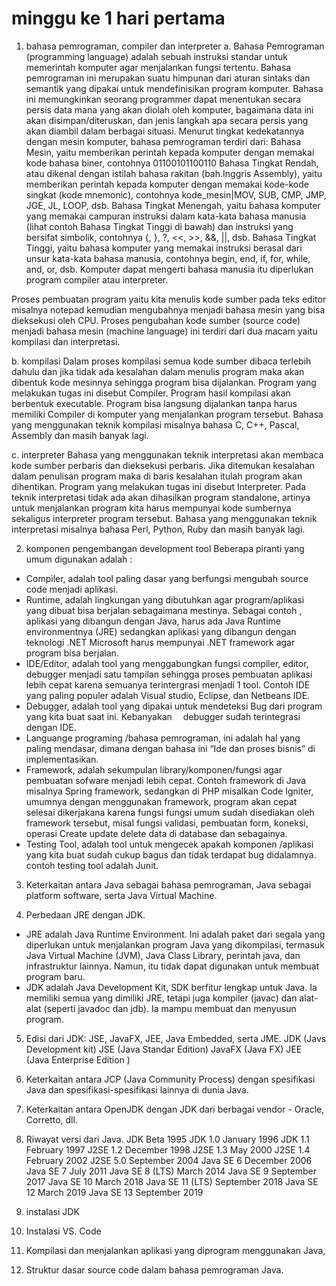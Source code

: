 # minggu ke 1 hari pertama 

1. bahasa pemrograman, compiler dan interpreter
a. Bahasa Pemrograman (programming language) adalah sebuah instruksi standar untuk memerintah komputer agar menjalankan fungsi tertentu. Bahasa pemrograman ini merupakan suatu himpunan dari aturan sintaks dan semantik yang dipakai untuk mendefinisikan program komputer. Bahasa ini memungkinkan seorang programmer dapat menentukan secara persis data mana yang akan diolah oleh komputer, bagaimana data ini akan disimpan/diteruskan, dan jenis langkah apa secara persis yang akan diambil dalam berbagai situasi. 
Menurut tingkat kedekatannya dengan mesin komputer, bahasa pemrograman terdiri dari:
Bahasa Mesin, yaitu memberikan perintah kepada komputer dengan memakai kode bahasa biner, contohnya 01100101100110
Bahasa Tingkat Rendah, atau dikenal dengan istilah bahasa rakitan (bah.Inggris Assembly), yaitu memberikan perintah kepada komputer dengan memakai kode-kode singkat (kode mnemonic), contohnya kode_mesin|MOV, SUB, CMP, JMP, JGE, JL, LOOP, dsb.
Bahasa Tingkat Menengah, yaitu bahasa komputer yang memakai campuran instruksi dalam kata-kata bahasa manusia (lihat contoh Bahasa Tingkat Tinggi di bawah) dan instruksi yang bersifat simbolik, contohnya {, }, ?, <<, >>, &&, ||, dsb.
Bahasa Tingkat Tinggi, yaitu bahasa komputer yang memakai instruksi berasal dari unsur kata-kata bahasa manusia, contohnya begin, end, if, for, while, and, or, dsb. Komputer dapat mengerti bahasa manusia itu diperlukan program compiler atau interpreter. 

Proses pembuatan program yaitu kita menulis kode sumber pada teks editor misalnya notepad kemudian mengubahnya menjadi bahasa mesin yang bisa dieksekusi oleh CPU. Proses pengubahan kode sumber (source code) menjadi bahasa mesin (machine language) ini terdiri dari dua macam yaitu kompilasi dan interpretasi.

b. kompilasi
Dalam proses kompilasi semua kode sumber dibaca terlebih dahulu dan jika tidak ada kesalahan dalam menulis program maka akan dibentuk kode mesinnya sehingga program bisa dijalankan. Program yang melakukan tugas ini disebut Compiler. Program hasil kompilasi akan berbentuk executable. Program bisa langsung dijalankan tanpa harus memiliki Compiler di komputer yang menjalankan program tersebut. Bahasa yang menggunakan teknik kompilasi misalnya bahasa C, C++, Pascal, Assembly dan masih banyak lagi.

c. interpreter
Bahasa yang menggunakan teknik interpretasi akan membaca kode sumber perbaris dan dieksekusi perbaris. Jika ditemukan kesalahan dalam penulisan program maka di baris kesalahan itulah program akan dihentikan. Program yang melakukan tugas ini disebut Interpreter. Pada teknik interpretasi tidak ada akan dihasilkan program standalone, artinya untuk menjalankan program kita harus mempunyai kode sumbernya sekaligus interpreter program tersebut. Bahasa yang menggunakan teknik interpretasi misalnya bahasa Perl, Python, Ruby dan masih banyak lagi.

2. komponen pengembangan development tool
Beberapa piranti yang umum digunakan adalah :
-  Compiler, adalah tool paling dasar yang berfungsi mengubah source code menjadi aplikasi. 
-  Runtime, adalah lingkungan yang dibutuhkan agar program/aplikasi yang dibuat bisa berjalan sebagaimana mestinya. Sebagai contoh , aplikasi yang dibangun dengan Java, harus ada Java Runtime environmentnya (JRE) sedangkan aplikasi yang dibangun dengan teknologi .NET Microsoft harus mempunyai .NET framework agar program bisa berjalan. 
-  IDE/Editor, adalah tool yang menggabungkan fungsi compiler, editor, debugger menjadi satu tampilan sehingga proses pembuatan aplikasi lebih cepat karena semuanya terintergrasi menjadi 1 tool. Contoh IDE yang paling populer adalah Visual studio, Eclipse, dan Netbeans IDE. 
-  Debugger, adalah tool yang dipakai untuk mendeteksi Bug dari program yang kita buat saat ini. Kebanyakan  debugger sudah terintegrasi dengan IDE. 
-  Languange programing /bahasa pemrograman, ini adalah hal yang paling mendasar, dimana dengan bahasa ini “Ide dan proses bisnis” di implementasikan. 
-  Framework, adalah sekumpulan library/komponen/fungsi agar pembuatan sofware menjadi lebih cepat. Contoh framework di Java misalnya Spring framework, sedangkan di PHP misalkan Code Igniter, umumnya dengan menggunakan framework, program akan cepat selesai dikerjakana karena fungsi fungsi umum sudah disediakan oleh framework tersebut, 
misal fungsi validasi, pembuatan form, koneksi, operasi Create update delete data di database dan sebagainya.
- Testing Tool, adalah tool untuk mengecek apakah komponen /aplikasi yang kita buat sudah cukup bagus dan tidak terdapat bug didalamnya. contoh testing tool adalah Junit.

3. Keterkaitan antara Java sebagai bahasa pemrograman, Java sebagai platform software, serta Java Virtual Machine.

4. Perbedaan JRE dengan JDK. 
- JRE adalah Java Runtime Environment. Ini adalah paket dari segala yang diperlukan untuk menjalankan program Java yang dikompilasi, termasuk Java Virtual Machine (JVM), Java Class Library, perintah java, dan infrastruktur lainnya. Namun, itu tidak dapat digunakan untuk membuat program baru.
- JDK adalah Java Development Kit, SDK berfitur lengkap untuk Java. Ia memiliki semua yang dimiliki JRE, tetapi juga kompiler (javac) dan alat-alat (seperti javadoc dan jdb). Ia mampu membuat dan menyusun program.

5. Edisi dari JDK: JSE, JavaFX, JEE, Java Embedded, serta JME.
JDK (Javs Development kit)
JSE (Java Standar Edition)
JavaFX (Java FX)
JEE (Java Enterprise Edition )
6. Keterkaitan antara JCP (Java Community Process) dengan spesifikasi Java dan spesifikasi-spesifikasi lainnya di dunia Java. 

7. Keterkaitan antara OpenJDK dengan JDK dari berbagai vendor - Oracle, Corretto, dll.

8. Riwayat versi dari Java.
JDK Beta	1995
JDK 1.0	January 1996
JDK 1.1	February 1997
J2SE 1.2	December 1998
J2SE 1.3	May 2000
J2SE 1.4	February 2002
J2SE 5.0	September 2004
Java SE 6	December 2006
Java SE 7	July 2011
Java SE 8 (LTS)	March 2014
Java SE 9	September 2017
Java SE 10	March 2018
Java SE 11 (LTS)	September 2018
Java SE 12	March 2019
Java SE 13	September 2019

9. instalasi JDK 

10. Instalasi VS. Code

11. Kompilasi dan menjalankan aplikasi yang diprogram menggunakan Java, 

12. Struktur dasar source code dalam bahasa pemrograman Java.
